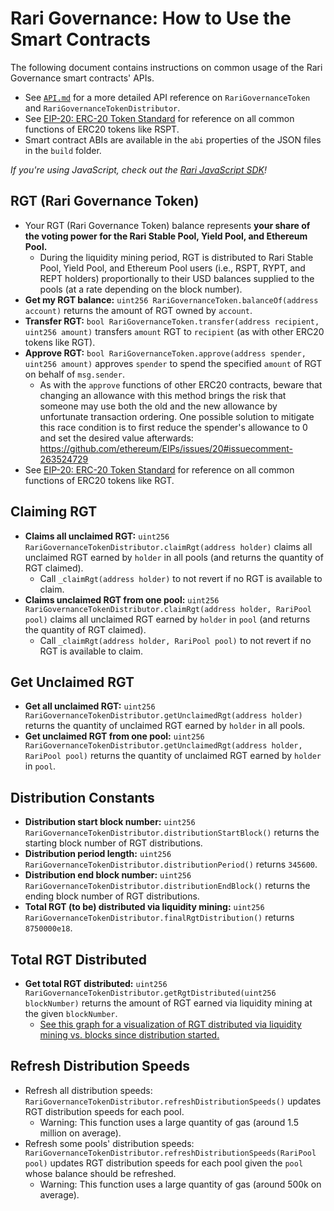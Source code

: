 # Rari Governance: How to Use the Smart Contracts

The following document contains instructions on common usage of the Rari Governance smart contracts' APIs.

* See [`API.md`](API.md) for a more detailed API reference on `RariGovernanceToken` and `RariGovernanceTokenDistributor`.
* See [EIP-20: ERC-20 Token Standard](https://eips.ethereum.org/EIPS/eip-20) for reference on all common functions of ERC20 tokens like RSPT.
* Smart contract ABIs are available in the `abi` properties of the JSON files in the `build` folder.

*If you're using JavaScript, check out the [Rari JavaScript SDK](https://github.com/Rari-Capital/rari-sdk)!*

## **RGT (Rari Governance Token)**

* Your RGT (Rari Governance Token) balance represents **your share of the voting power for the Rari Stable Pool, Yield Pool, and Ethereum Pool.**
    * During the liquidity mining period, RGT is distributed to Rari Stable Pool, Yield Pool, and Ethereum Pool users (i.e., RSPT, RYPT, and REPT holders) proportionally to their USD balances supplied to the pools (at a rate depending on the block number).
* **Get my RGT balance:** `uint256 RariGovernanceToken.balanceOf(address account)` returns the amount of RGT owned by `account`.
* **Transfer RGT:** `bool RariGovernanceToken.transfer(address recipient, uint256 amount)` transfers `amount` RGT to `recipient` (as with other ERC20 tokens like RGT).
* **Approve RGT:** `bool RariGovernanceToken.approve(address spender, uint256 amount)` approves `spender` to spend the specified `amount` of RGT on behalf of `msg.sender`.
    * As with the `approve` functions of other ERC20 contracts, beware that changing an allowance with this method brings the risk that someone may use both the old and the new allowance by unfortunate transaction ordering. One possible solution to mitigate this race condition is to first reduce the spender's allowance to 0 and set the desired value afterwards: https://github.com/ethereum/EIPs/issues/20#issuecomment-263524729
* See [EIP-20: ERC-20 Token Standard](https://eips.ethereum.org/EIPS/eip-20) for reference on all common functions of ERC20 tokens like RGT.

## **Claiming RGT**

* **Claims all unclaimed RGT:** `uint256 RariGovernanceTokenDistributor.claimRgt(address holder)` claims all unclaimed RGT earned by `holder` in all pools (and returns the quantity of RGT claimed).
    * Call `_claimRgt(address holder)` to not revert if no RGT is available to claim.
* **Claims unclaimed RGT from one pool:** `uint256 RariGovernanceTokenDistributor.claimRgt(address holder, RariPool pool)` claims all unclaimed RGT earned by `holder` in `pool` (and returns the quantity of RGT claimed).
    * Call `_claimRgt(address holder, RariPool pool)` to not revert if no RGT is available to claim.

## **Get Unclaimed RGT**

* **Get all unclaimed RGT:** `uint256 RariGovernanceTokenDistributor.getUnclaimedRgt(address holder)` returns the quantity of unclaimed RGT earned by `holder` in all pools.
* **Get unclaimed RGT from one pool:** `uint256 RariGovernanceTokenDistributor.getUnclaimedRgt(address holder, RariPool pool)` returns the quantity of unclaimed RGT earned by `holder` in `pool`.

## **Distribution Constants**

* **Distribution start block number:** `uint256 RariGovernanceTokenDistributor.distributionStartBlock()` returns the starting block number of RGT distributions.
* **Distribution period length:** `uint256 RariGovernanceTokenDistributor.distributionPeriod()` returns `345600`.
* **Distribution end block number:** `uint256 RariGovernanceTokenDistributor.distributionEndBlock()` returns the ending block number of RGT distributions.
* **Total RGT (to be) distributed via liquidity mining:** `uint256 RariGovernanceTokenDistributor.finalRgtDistribution()` returns `8750000e18`.

## **Total RGT Distributed**

* **Get total RGT distributed:** `uint256 RariGovernanceTokenDistributor.getRgtDistributed(uint256 blockNumber)` returns the amount of RGT earned via liquidity mining at the given `blockNumber`.
    * [See this graph for a visualization of RGT distributed via liquidity mining vs. blocks since distribution started.](https://www.desmos.com/calculator/2yvnflg4ir)

## **Refresh Distribution Speeds**

* Refresh all distribution speeds: `RariGovernanceTokenDistributor.refreshDistributionSpeeds()` updates RGT distribution speeds for each pool.
    * Warning: This function uses a large quantity of gas (around 1.5 million on average).
* Refresh some pools' distribution speeds: `RariGovernanceTokenDistributor.refreshDistributionSpeeds(RariPool pool)` updates RGT distribution speeds for each pool given the `pool` whose balance should be refreshed.
    * Warning: This function uses a large quantity of gas (around 500k on average).
